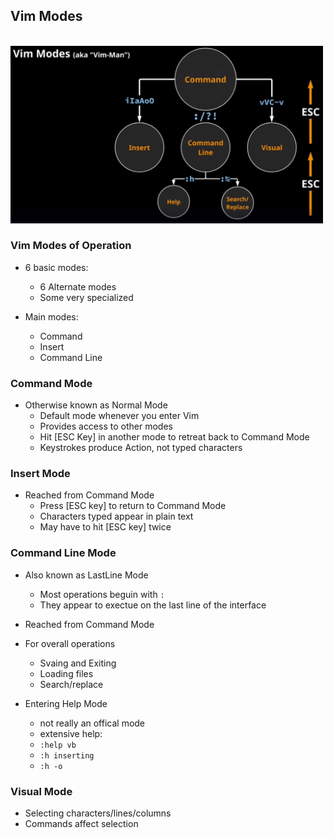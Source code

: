 ## Vim Modes

<br><img src="Images/1.png" width="500"/><br>

### Vim Modes of Operation
- 6 basic modes:
  - 6 Alternate modes
  - Some very specialized

- Main modes:
  - Command
  - Insert
  - Command Line

### Command Mode

- Otherwise known as Normal Mode
  - Default mode whenever you enter Vim
  - Provides access to other modes
  - Hit [ESC Key] in another mode to retreat back to Command Mode
  - Keystrokes produce Action, not typed characters

### Insert Mode

- Reached from Command Mode
  - Press [ESC key] to return to Command Mode
  - Characters typed appear in plain text
  - May have to hit [ESC key] twice

### Command Line Mode

- Also known as LastLine Mode
  - Most operations beguin with ``:``
  - They appear to exectue on the last line of the interface

- Reached from Command Mode

- For overall operations
  - Svaing and Exiting
  - Loading files
  - Search/replace

- Entering Help Mode
  - not really an offical mode
  - extensive help:
  - ``:help vb``
  - ``:h inserting``
  - ``:h -o``

### Visual Mode

- Selecting characters/lines/columns
- Commands affect selection
